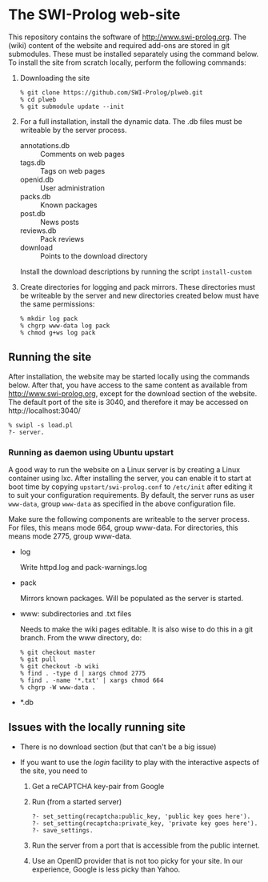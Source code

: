 # The SWI-Prolog web-site

This repository contains the software  of http://www.swi-prolog.org. The
(wiki) content of the website and  required   add-ons  are stored in git
submodules. These must be installed separately  using the command below.
To  install  the  site  from  scratch  locally,  perform  the  following
commands:

  1. Downloading the site

       ```
       % git clone https://github.com/SWI-Prolog/plweb.git
       % cd plweb
       % git submodule update --init
       ```

  2. For a full installation, install the dynamic data.  The .db
    files must be writeable by the server process.

     <dl>
       <dt>annotations.db</dt>
       <dd>Comments on web pages</dd>
       <dt>tags.db</dt>
       <dd>Tags on web pages</dd>
       <dt>openid.db</dt>
       <dd>User administration</dd>
       <dt>packs.db</dt>
       <dd>Known packages</dd>
       <dt>post.db</dt>
       <dd>News posts</dd>
       <dt>reviews.db</dt>
       <dd>Pack reviews</dd>
       <dt>download</dt>
       <dd>Points to the download directory</dd>
     </dl>

     Install the download descriptions by running the script `install-custom`

  3. Create directories for logging and pack mirrors.  These
     directories must be writeable by the server and new directories
     created below must have the same permissions:

      ```
      % mkdir log pack
      % chgrp www-data log pack
      % chmod g+ws log pack
      ``` 

## Running the site

After installation, the  website  may  be   started  locally  using  the
commands below. After that, you  have  access   to  the  same content as
available  from  http://www.swi-prolog.org,  except   for  the  download
section of the website. The  default  port   of  the  site  is 3040, and
therefore it may be accessed on http://localhost:3040/

```
% swipl -s load.pl
?- server.
```

### Running as daemon using Ubuntu upstart

A good way to run the website on a   Linux server is by creating a Linux
container using lxc. After installing the server,   you can enable it to
start at boot time by   copying `upstart/swi-prolog.conf` to `/etc/init`
after editing it to suit your   configuration  requirements. By default,
the server runs as user `www-data`, group `www-data` as specified in the
above configuration file.

Make sure the following components are  writeable to the server process.
For files, this means mode 664,   group  www-data. For directories, this
means mode 2775, group www-data.

* log

  Write httpd.log and pack-warnings.log

* pack

  Mirrors known packages.  Will be populated as the server is started.

* www: subdirectories and .txt files

  Needs to make the wiki pages editable.  It is also wise to do this in
  a git branch.  From the www directory, do:

     ```
     % git checkout master
     % git pull
     % git checkout -b wiki
     % find . -type d | xargs chmod 2775
     % find . -name '*.txt' | xargs chmod 664
     % chgrp -W www-data .
     ```

* *.db


## Issues with the locally running site

  - There is no download section (but that can't be a big issue)

  - If you want to use the _login_ facility to play with the
    interactive aspects of the site, you need to

      1. Get a reCAPTCHA key-pair from Google

      2. Run (from a started server)

          ```
          ?- set_setting(recaptcha:public_key, 'public key goes here').
          ?- set_setting(recaptcha:private_key, 'private key goes here').
          ?- save_settings.
          ```

      3. Run the server from a port that is accessible from the public
         internet.

      4. Use an OpenID provider that is not too picky for your site.
         In our experience, Google is less picky than Yahoo.
